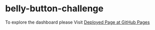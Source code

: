 # belly-button-challenge



To explore the dashboard please Visit [Deployed Page at GitHub Pages](https://crebello711.github.io/belly-button-challenge/)
